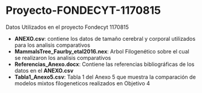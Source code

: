 # Proyecto-FONDECYT-1170815
Datos Utilizados en el proyecto Fondecyt 1170815

- **ANEXO.csv**: contiene los datos de tamaño cerebral y corporal utilizados para los analisis comparativos
- **MammalsTree_Faurby_etal2016.nex**: Arbol Filogenético sobre el cual se realizaron los analisis comparativos
- **Referencias_Anexo.docx**: Contiene las referencias bibliográficas de los datos en el **ANEXO.csv**
- **Tabla1_Anexo5.csv**: Tabla 1 del Anexo 5 que muestra la comparación de modelos mixtos filogeneticos realizados en Objetivo 4
